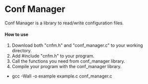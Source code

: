 Conf Manager
============

Conf Manager is a library to read/write configuration files.

#### How to use ####

1. Download both "cnfm.h" and "conf_manager.c" to your working directory.
2. Add #include "cnfm.h" to your program.
3. Call the functions you need from conf_manager library.
4. Compile your program with the conf_manager library.
  * gcc -Wall -o example example.c conf_manager.c